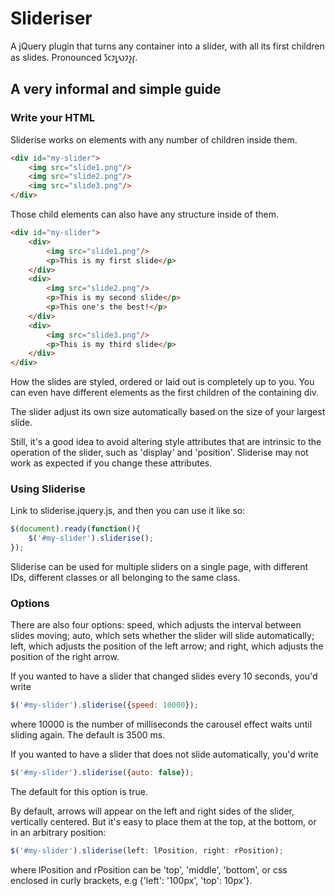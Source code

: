 # Slideriser

A jQuery plugin that turns any container into a slider, with all its first children as slides. Pronounced 𐑕𐑤𐑲𐑛𐑻𐑲𐑟𐑝.

## A very informal and simple guide

### Write your HTML

Sliderise works on elements with any number of children inside them.

```html
<div id="my-slider">
	<img src="slide1.png"/>
	<img src="slide2.png"/>
	<img src="slide3.png"/>
</div>
```

Those child elements can also have any structure inside of them.

```html
<div id="my-slider">
	<div>
		<img src="slide1.png"/>
		<p>This is my first slide</p>
	</div>
	<div>
		<img src="slide2.png"/>
		<p>This is my second slide</p>
		<p>This one's the best!</p>
	</div>
	<div>
		<img src="slide3.png"/>
		<p>This is my third slide</p>
	</div>
</div>
```

How the slides are styled, ordered or laid out is completely up to you. You can even have different elements as the first children of the containing div.

The slider adjust its own size automatically based on the size of your largest slide.

Still, it's a good idea to avoid altering style attributes that are intrinsic to the operation of the slider, such as 'display' and 'position'. Sliderise may not work as expected if you change these attributes.

### Using Sliderise

Link to sliderise.jquery.js, and then you can use it like so:

```javascript
$(document).ready(function(){
	$('#my-slider').sliderise();
});
```

Sliderise can be used for multiple sliders on a single page, with different IDs, different classes or all belonging to the same class.

### Options

There are also four options: speed, which adjusts the interval between slides moving; auto, which sets whether the slider will slide automatically; left, which adjusts the position of the left arrow; and right, which adjusts the position of the right arrow.

If you wanted to have a slider that changed slides every 10 seconds, you'd write

```javascript 
$('#my-slider').sliderise({speed: 10000});
```
    
where 10000 is the number of milliseconds the carousel effect waits until sliding again. The default is 3500 ms.

If you wanted to have a slider that does not slide automatically, you'd write

```javascript
$('#my-slider').sliderise({auto: false});
```
    
The default for this option is true.

By default, arrows will appear on the left and right sides of the slider, vertically centered. But it's easy to place them at the top, at the bottom, or in an arbitrary position:

```javascript
$('#my-slider').sliderise(left: lPosition, right: rPosition);
```
    
where lPosition and rPosition can be 'top', 'middle', 'bottom', or css enclosed in curly brackets, e.g {'left': '100px', 'top': 10px'}.

